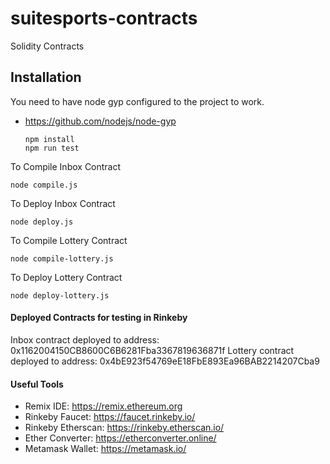 # suitesports-contracts
Solidity Contracts

## Installation

You need to have node gyp configured to the project to work.

- https://github.com/nodejs/node-gyp

      npm install
      npm run test      

To Compile Inbox Contract

    node compile.js

To Deploy Inbox Contract

    node deploy.js
    
To Compile Lottery Contract

    node compile-lottery.js
    
To Deploy Lottery Contract

    node deploy-lottery.js
    
#### Deployed Contracts for testing in Rinkeby

Inbox contract deployed to address:  0x1162004150CB8600C6B6281Fba3367819636871f
Lottery contract deployed to address: 0x4bE923f54769eE18FbE893Ea96BAB2214207Cba9

#### Useful Tools
- Remix IDE: https://remix.ethereum.org
- Rinkeby Faucet: https://faucet.rinkeby.io/
- Rinkeby Etherscan: https://rinkeby.etherscan.io/
- Ether Converter: https://etherconverter.online/
- Metamask Wallet: https://metamask.io/
